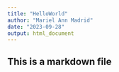 ```yaml
---
title: "HelloWorld"
author: "Mariel Ann Madrid"
date: "2023-09-28"
output: html_document
---
```


## This is a markdown file
